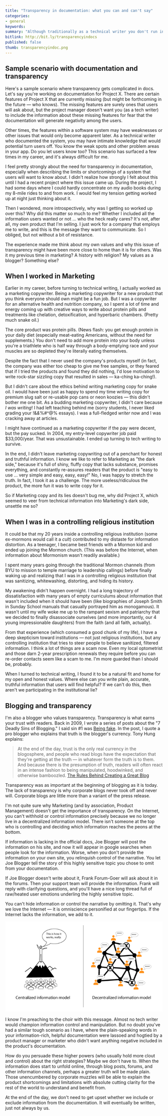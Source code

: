 ```yaml
---
title: "Transparency in documentation: what you can and can't say"
categories:
- general
keywords:
summary: "Although traditionally as a technical writer you don't run into too many ethical scenarios for docs, sometimes you have situations where your ability to be transparent about a system's limitations gets curtailed by marketing or product management. Although it can be frustrating to have your documentation filtered like this, you can take comfort knowing that, given the decentralized nature of information on the web, where users can post information in forums, blogs, or other sites, the information filtered out of your docs will eventually be published online, though most likely not by you."
bitlink: http://bit.ly/transparencyindocs
published: false
thumb: transparencyindoc.png
---
```


## Sample scenario with documentation and transparency

Here's a sample scenario where transparency gets complicated in docs. Let's say you're working on documentation for Project X. There are certain features of Project X that are currently missing (but might be forthcoming in the future &mdash; who knows). The missing features are surely ones that users will ask about, but the project manager doesn't want you (as a tech writer) to include the information about these missing features for fear that the documentation will generate negativity among the users.

Other times, the features within a software system may have weaknesses or other issues that would only become apparent later. As a technical writer who documented the system, you may have intimate knowledge that would potential turn users off. You know the weak spots and other problem areas in your app. Do you let users know too? This scenario has surfaced a few times in my career, and it's always difficult for me.

I feel pretty strongly about the need for transparency in documentation, especially when describing the limits or shortcomings of a system that users will want to know about. I didn't realize how strongly I felt about this until I had a recent project where this issue came up. During the project, I had some days where I could hardly concentrate on my audio books during my 8-mile rides to and from work. I would feel my tension getting worked up at night just thinking about it.

Then I wondered, more introspectively, why was I getting so worked up over this? Why did this matter so much to me? Whether I included all the information users wanted or not ... who the heck really cares? It's not, after all, my own product that I'm selling. I just work for a company that employs me to write, and this is the message they want to communicate. So I obliged, but not without a bit of resistance.

The experience made me think about my own values and why this issue of transparency might have been more close to home than it is for others. Was it my previous time in marketing? A history with religion? My values as a blogger? Something else?

## When I worked in Marketing

Earlier in my career, before turning to technical writing, I actually worked as a marketing copywriter. Being a marketing copywriter for a new product that you think everyone should own might be a fun job. But I was a copywriter for an alternative health and nutrition company, so I spent a lot of time and energy coming up with creative ways to write about protein pills and treatments like chelation, detoxification, and hyperbaric chambers. (Pretty much snake oil.)

The core product was protein pills. (News flash: you get enough protein in your daily diet (especially meat-eating Americans, without the need for supplements.) You don't need to add more protein into your body unless you're a triathlete who is half way through a body-emptying race and your muscles are so depleted they're literally eating themselves.

Despite the fact that I never used the company's products myself (in fact, the company was either too cheap to give me free samples, or they feared that if I tried the products and found they did nothing, I'd lose motivation to write rock-star sizzling copy that resulted in sales &mdash; ka-ching ka-ching!).

But I didn't care about the ethics behind writing marketing copy for snake oil. I would have been just as happy to spend my time writing copy for premium slug salt or re-usable pop cans or neon koozies &mdash; this didn't bother me one bit. As a budding marketing copywriter, I  didn't care because *I was writing*! I had left teaching behind me (sorry students, I never liked grading your !&*&*%#^@% essays). I was a full-fledged *writer* now and I was cracking away at articles.

I might have continued as a marketing copywriter if the pay were decent, but the pay sucked. In 2004, my entry-level copywriter job paid $33,000/year. That was unsustainable. I ended up turning to tech writing to survive.

In the end, I didn't leave marketing copywriting out of a penchant for honest and truthful information. I know we like to refer to Marketing as "the dark side," because it's full of shiny, fluffy copy that lacks substance, promises everything, and constantly re-assures readers that the product is "easy to use ... very simple and easy, easy, easy!" No, I was happy to stretch the truth. In fact, I took it as a challenge. The more useless/ridiculous the product, the more fun it was to write copy for it.

So if Marketing copy and its lies doesn't bug me, why did Project X, which seemed to veer from technical information into Marketing's dark side, unsettle me so?

## When I was in a controlling religious institution

It could be that my 20 years inside a controlling religious institution (some ex-mormons would call it a *cult*) contributed to my distaste for information distortion. As a teenager, I became best friends with a Mormon kid and ended up joining the Mormon church. (This was before the Internet, when information about Mormonism wasn't readily available.)

I spent many years going through the traditional Mormon channels (from BYU to mission to temple marriage to leadership callings) before finally waking up and realizing that I was in a controlling religious institution that was sanitizing, whitewashing, distorting, and hiding its history.

My awakening didn't happen overnight. I had a long trajectory of dissatisfaction with many years of empty curriculums about information that wasn't included when it should have been (like biographies of Joseph Smith in Sunday School manuals that casually portrayed him as monogamous). It wasn't until my wife woke me up to the rampant sexism and patriarchy that we decided to finally disassociate ourselves (and more importantly, our 4 young impressionable daughters) from the faith (and all faith, actually).

From that experience (which consumed a good chunk of my life), I have a deep skepticism toward institutions &mdash; not just religious institutions, but any controlling institution that tries to steer people to believe sanitized, filtered information. I think a lot of things are a scam now. Even my local optometrist and those darn 2-year prescription renewals they require before you can re-order contacts seem like a scam to me. I'm more guarded than I should be, probably.

When I turned to technical writing, I found it to be a natural fit and home for my open and honest values. Where else can you write plain, accurate, truthful information that users will find helpful? If we can't do this, then aren't we participating in the institutional lie?

## Blogging and transparency

I'm also a blogger who values transparency. Transparency is what earns your trust with readers. Back in 2009, I wrote a series of posts about the "7 Deadly Sins of Blogging." I said sin #1 was [Being fake](http://idratherbewriting.com/2009/09/15/seven-deadly-sins-of-blogging-1-being-fake/). In the post, I quote a pro blogger who explains that truth is the blogger's currency. Tony Hung explains:

> At the end of the day, trust is the only real currency in the blogosphere, and people who read blogs have the expectation that they're getting at the truth — in whatever form the truth is to them. And because there is the presumption of truth, readers will often react in an intense fashion to being manipulated, hoodwinked, and otherwise bamboozled. [The Rules Behind Creating a Great Blog](https://problogger.com/the-rules-behind-creating-a-great-blog/)

Transparency was as important at the beginning of blogging as it is today. The lack of transparency is why corporate blogs never took off and never will. Corporate blogs are little more than a variant of the press release.

I'm not quite sure why Marketing (and by association, Product Management) doesn't get the importance of transparency. On the Internet, you can't withhold or control information precisely because we no longer live in a decentralized information model. There isn't someone at the top who is controlling and deciding which information reaches the peons at the bottom.

If information is lacking in the official docs, Joe Blogger will post the information on his site, and now it will appear in google searches when people look for the information. Worse, when you don't provide the information on your own site, you relinquish control of the narrative. You let Joe Blogger tell the story of this highly sensitive topic you chose to omit from your documentation.

If Joe Blogger doesn't write about it, Frank Forum-Goer will ask about it in the forums. Then your support team will provide the information. Frank will reply with clarifying questions, and you'll have a nice long thread full of raw/heated user emotions underling the highly sensitive topic.

You can't hide information or control the narrative by omitting it. That's why we love the Internet &mdash; it is omniscience personified at our fingertips. If the Internet lacks the information, we add to it.

<img src="/images/decentralized_information.png" />

I know I'm preaching to the choir with this message. Almost no tech writer would champion information control and manipulation. But no doubt you've had a similar tough scenario as I have, where the plain-speaking words in your information-rich, helpful documentation were lassoed and hogtied by a product manager or marketer who didn't want anything negative included in the product's documentation.

How do you persuade these higher powers (who usually hold more clout and control) about the right strategies? Maybe we don't have to. When the information does start to unfold online, through blog posts, forums, and other information channels, perhaps a greater truth will be made plain. Those unencumbered by corporate muzzles will be able to explain the product shortcomings and limitations with absolute cutting clarity for the rest of the world to understand and benefit from.  

At the end of the day, we don't need to get upset whether we include or exclude information from the documentation. It will eventually be written, just not always by us.
